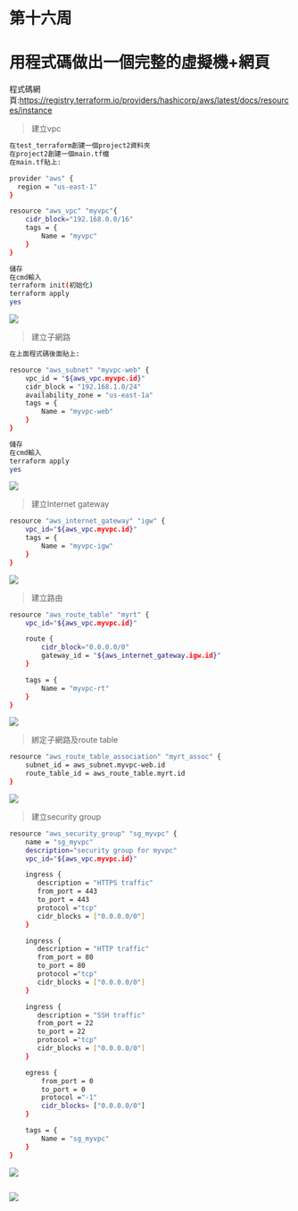 # 第十六周
# 用程式碼做出一個完整的虛擬機+網頁
程式碼網頁:https://registry.terraform.io/providers/hashicorp/aws/latest/docs/resources/instance
> 建立vpc
```sh
在test_terraform創建一個project2資料夾
在project2創建一個main.tf檔
在main.tf貼上:

provider "aws" {
  region = "us-east-1"
}

resource "aws_vpc" "myvpc"{
    cidr_block="192.168.0.0/16"
    tags = {
        Name = "myvpc"
    }
}

儲存
在cmd輸入
terraform init(初始化)
terraform apply
yes
```
<img src="../pic/0102.png">

> 建立子網路
```sh
在上面程式碼後面貼上:

resource "aws_subnet" "myvpc-web" {
    vpc_id = "${aws_vpc.myvpc.id}"
    cidr_block = "192.168.1.0/24"
    availability_zone = "us-east-1a"
    tags = {
        Name = "myvpc-web"
    }
}

儲存
在cmd輸入
terraform apply
yes
```
<img src="../pic/0102-1.png">

> 建立Internet gateway
```sh
resource "aws_internet_gateway" "igw" {
    vpc_id="${aws_vpc.myvpc.id}"
    tags = {
        Name = "myvpc-igw"
    }
}
```
<img src="../pic/0102-2.png">

> 建立路由
```sh
resource "aws_route_table" "myrt" {
    vpc_id="${aws_vpc.myvpc.id}"

    route {
        cidr_block="0.0.0.0/0"
        gateway_id = "${aws_internet_gateway.igw.id}"
    }

    tags = {
        Name = "myvpc-rt"
    }
}
```
<img src="../pic/0102-3.png">

> 綁定子網路及route table
```sh
resource "aws_route_table_association" "myrt_assoc" {
    subnet_id = aws_subnet.myvpc-web.id
    route_table_id = aws_route_table.myrt.id
}
```
<img src="../pic/0102-4.png">

> 建立security group
```sh
resource "aws_security_group" "sg_myvpc" {
    name = "sg_myvpc"
    description="security group for myvpc"
    vpc_id="${aws_vpc.myvpc.id}"

    ingress {
       description = "HTTPS traffic"
       from_port = 443
       to_port = 443
       protocol ="tcp"
       cidr_blocks = ["0.0.0.0/0"]   
    }

    ingress {
       description = "HTTP traffic"
       from_port = 80
       to_port = 80
       protocol ="tcp"
       cidr_blocks = ["0.0.0.0/0"]   
    }

    ingress {
       description = "SSH traffic"
       from_port = 22
       to_port = 22
       protocol ="tcp"
       cidr_blocks = ["0.0.0.0/0"]   
    }

    egress {
        from_port = 0
        to_port = 0
        protocol ="-1"
        cidr_blocks= ["0.0.0.0/0"]  
    }

    tags = {
        Name = "sg_myvpc"
    }
}
```
<img src="../pic/0102-5.png">

>
```sh

```
<img src="../pic/0102-6.png">
